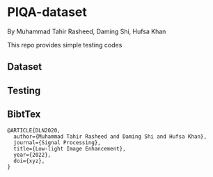 # PIQA-dataset
By Muhammad Tahir Rasheed, Daming Shi, Hufsa Khan

This repo provides simple testing codes

## Dataset


## Testing

## BibtTex
```
@ARTICLE{DLN2020,
  author={Muhammad Tahir Rasheed and Daming Shi and Hufsa Khan},
  journal={Signal Processing}, 
  title={Low-light Image Enhancement}, 
  year={2022},
  doi={xyz},
}
```
